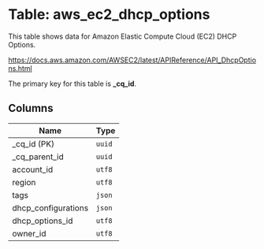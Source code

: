 # Table: aws_ec2_dhcp_options

This table shows data for Amazon Elastic Compute Cloud (EC2) DHCP Options.

https://docs.aws.amazon.com/AWSEC2/latest/APIReference/API_DhcpOptions.html

The primary key for this table is **_cq_id**.

## Columns

| Name          | Type          |
| ------------- | ------------- |
|_cq_id (PK)|`uuid`|
|_cq_parent_id|`uuid`|
|account_id|`utf8`|
|region|`utf8`|
|tags|`json`|
|dhcp_configurations|`json`|
|dhcp_options_id|`utf8`|
|owner_id|`utf8`|